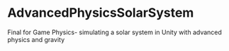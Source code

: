 # AdvancedPhysicsSolarSystem
Final for Game Physics- simulating a solar system in Unity with advanced physics and gravity
